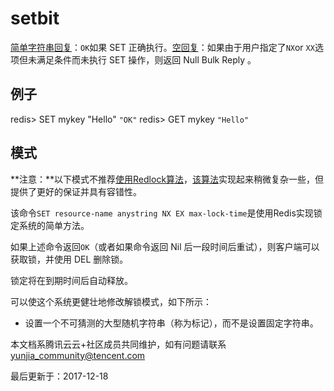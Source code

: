 # setbit

[简单字符串回复](https://redis.io/topics/protocol#simple-string-reply)：`OK`如果 SET 正确执行。[空回复](https://redis.io/topics/protocol#nil-reply)：如果由于用户指定了`NX`or `XX`选项但未满足条件而未执行 SET 操作，则返回 Null Bulk Reply 。

## 例子

redis> SET mykey "Hello" `"OK"` redis> GET mykey `"Hello"`

## 模式

**注意：**以下模式不推荐[使用Redlock算法](http://redis.io/topics/distlock)，[该算法](http://redis.io/topics/distlock)实现起来稍微复杂一些，但提供了更好的保证并具有容错性。

该命令`SET resource-name anystring NX EX max-lock-time`是使用Redis实现锁定系统的简单方法。

如果上述命令返回`OK`（或者如果命令返回 Nil 后一段时间后重试），则客户端可以获取锁，并使用 DEL 删除锁。

锁定将在到期时间后自动释放。

可以使这个系统更健壮地修改解锁模式，如下所示：

- 设置一个不可猜测的大型随机字符串（称为标记），而不是设置固定字符串。

本文档系腾讯云云+社区成员共同维护，如有问题请联系 yunjia_community@tencent.com

最后更新于：2017-12-18